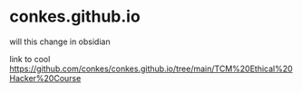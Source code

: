 # conkes.github.io

will this change in obsidian

link to cool https://github.com/conkes/conkes.github.io/tree/main/TCM%20Ethical%20Hacker%20Course
